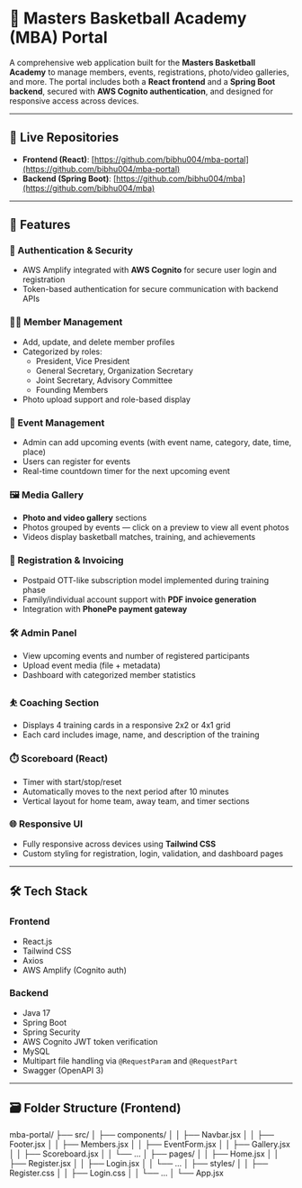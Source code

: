 # 🏀 Masters Basketball Academy (MBA) Portal

A comprehensive web application built for the **Masters Basketball Academy** to manage members, events, registrations, photo/video galleries, and more. The portal includes both a **React frontend** and a **Spring Boot backend**, secured with **AWS Cognito authentication**, and designed for responsive access across devices.

---

## 🔗 Live Repositories

- **Frontend (React)**: [https://github.com/bibhu004/mba-portal](https://github.com/bibhu004/mba-portal)
- **Backend (Spring Boot)**: [https://github.com/bibhu004/mba](https://github.com/bibhu004/mba)

---

## 🧩 Features

### 🔐 Authentication & Security
- AWS Amplify integrated with **AWS Cognito** for secure user login and registration
- Token-based authentication for secure communication with backend APIs

### 🧑‍💼 Member Management
- Add, update, and delete member profiles
- Categorized by roles:
  - President, Vice President
  - General Secretary, Organization Secretary
  - Joint Secretary, Advisory Committee
  - Founding Members
- Photo upload support and role-based display

### 📅 Event Management
- Admin can add upcoming events (with event name, category, date, time, place)
- Users can register for events
- Real-time countdown timer for the next upcoming event

### 🖼️ Media Gallery
- **Photo and video gallery** sections
- Photos grouped by events — click on a preview to view all event photos
- Videos display basketball matches, training, and achievements

### 🧾 Registration & Invoicing
- Postpaid OTT-like subscription model implemented during training phase
- Family/individual account support with **PDF invoice generation**
- Integration with **PhonePe payment gateway**

### 🛠️ Admin Panel
- View upcoming events and number of registered participants
- Upload event media (file + metadata)
- Dashboard with categorized member statistics

### ⛹️ Coaching Section
- Displays 4 training cards in a responsive 2x2 or 4x1 grid
- Each card includes image, name, and description of the training

### ⏱️ Scoreboard (React)
- Timer with start/stop/reset
- Automatically moves to the next period after 10 minutes
- Vertical layout for home team, away team, and timer sections

### 🌐 Responsive UI
- Fully responsive across devices using **Tailwind CSS**
- Custom styling for registration, login, validation, and dashboard pages

---

## 🛠️ Tech Stack

### Frontend
- React.js
- Tailwind CSS
- Axios
- AWS Amplify (Cognito auth)

### Backend
- Java 17
- Spring Boot
- Spring Security
- AWS Cognito JWT token verification
- MySQL
- Multipart file handling via `@RequestParam` and `@RequestPart`
- Swagger (OpenAPI 3)

---

## 🗃️ Folder Structure (Frontend)
mba-portal/
├── src/
│ ├── components/
│ │ ├── Navbar.jsx
│ │ ├── Footer.jsx
│ │ ├── Members.jsx
│ │ ├── EventForm.jsx
│ │ ├── Gallery.jsx
│ │ ├── Scoreboard.jsx
│ │ └── ...
│ ├── pages/
│ │ ├── Home.jsx
│ │ ├── Register.jsx
│ │ ├── Login.jsx
│ │ └── ...
│ ├── styles/
│ │ ├── Register.css
│ │ ├── Login.css
│ │ └── ...
│ └── App.jsx
